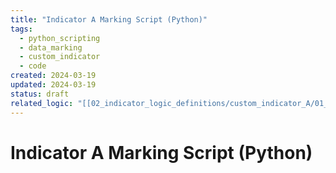 ```yaml
---
title: "Indicator A Marking Script (Python)"
tags:
  - python_scripting
  - data_marking
  - custom_indicator
  - code
created: 2024-03-19
updated: 2024-03-19
status: draft
related_logic: "[[02_indicator_logic_definitions/custom_indicator_A/01_indicator_A_pine_script]]"
---
```


# Indicator A Marking Script (Python)

